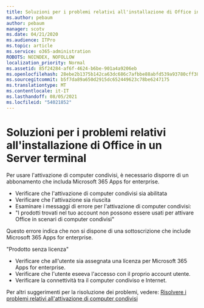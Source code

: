 ```yaml
---
title: Soluzioni per i problemi relativi all'installazione di Office in un Server terminal
ms.author: pebaum
author: pebaum
manager: scotv
ms.date: 04/21/2020
ms.audience: ITPro
ms.topic: article
ms.service: o365-administration
ROBOTS: NOINDEX, NOFOLLOW
localization_priority: Normal
ms.assetid: 85f24284-af6f-4624-b6be-901a4a9206eb
ms.openlocfilehash: 28ebe2b1375b142ca63dc686c7afbbe88abfd539a93780cff3861f80de40b411
ms.sourcegitcommit: b5f7da89a650d2915dc652449623c78be6247175
ms.translationtype: MT
ms.contentlocale: it-IT
ms.lasthandoff: 08/05/2021
ms.locfileid: "54021852"
---
```

# <a name="solutions-for-issues-around-installing-office-on-a-terminal-server"></a>Soluzioni per i problemi relativi all'installazione di Office in un Server terminal

Per usare l'attivazione di computer condivisi, è necessario disporre di un abbonamento che includa Microsoft 365 Apps for enterprise.
  
- Verificare che l'attivazione di computer condivisi sia abilitata
- Verificare che l'attivazione sia riuscita
- Esaminare i messaggi di errore per l'attivazione di computer condivisi:
- "I prodotti trovati nel tuo account non possono essere usati per attivare Office in scenari di computer condivisi"
  
Questo errore indica che non si dispone di una sottoscrizione che include Microsoft 365 Apps for enterprise.

"Prodotto senza licenza"

- Verificare che all'utente sia assegnata una licenza per Microsoft 365 Apps for enterprise.
- Verificare che l'utente eseeva l'accesso con il proprio account utente.
- Verificare la connettività tra il computer condiviso e Internet.

Per altri suggerimenti per la risoluzione dei problemi, vedere: [Risolvere i problemi relativi all'attivazione di computer condivisi](https://docs.microsoft.com/DeployOffice/troubleshoot-shared-computer-activation)